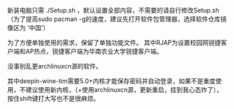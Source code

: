 新装电脑只需 ./Setup.sh ，默认设置全部内容，不需要的请自行修改Setup.sh
（为了提高sudo pacman -g的速度，建议先打开软件包管理器，选择软件仓库镜像区为 ‘中国’）

为了方便单独使用的需求，保留了单独功能文件。
其中RJAP为设置校园网锐捷客户端和AP热点，锐捷客户端为华南农业大学锐捷客户端。

没事别乱更archlinuxcn源的软件。

其中deepin-wine-tim需要5.0+内核才能保存密码并自动登录，如果不是重度使用，不建议使用新内核，（+使用archlinuxcn源，更新重启，挂到我心态炸了），按住shift键打大写也不是很麻烦。
